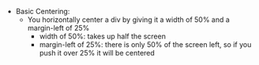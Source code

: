 - Basic Centering: 
    - You horizontally center a div by giving it a width of 50% and a margin-left of 25%
        - width of 50%: takes up half the screen
        - margin-left of 25%: there is only 50% of the screen left, so if you push it over 25% it will be centered


